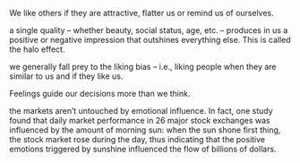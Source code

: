 We like others if they are attractive, flatter us or remind us of ourselves.

a single quality – whether beauty, social status, age, etc. – produces in us a positive or negative impression that outshines everything else. This is called the halo effect.

we generally fall prey to the liking bias – i.e., liking people when they are similar to us and if they like us.

Feelings guide our decisions more than we think.

the markets aren’t untouched by emotional influence. In fact, one study found that daily market performance in 26 major stock exchanges was influenced by the amount of morning sun: when the sun shone first thing, the stock market rose during the day, thus indicating that the positive emotions triggered by sunshine influenced the flow of billions of dollars.